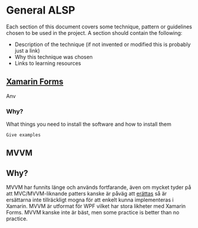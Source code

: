 # General ALSP

Each section of this document covers some technique, pattern or guidelines chosen to be used in the project. A section should contain the following:

* Description of the technique (if not invented or modified this is probably just a link)
* Why this technique was chosen
* Links to learning resources


## [Xamarin Forms]()

Anv

### Why?

What things you need to install the software and how to install them

```
Give examples
```


## MVVM

## Why?
MVVM har funnits länge och används fortfarande, även om mycket tyder på att MVC/MVVM-liknande patters kanske är påväg att [erättas](xhttp://www.michaelridland.com/xamarin/mvvm-mvc-is-dead-is-unidirectional-a-mvvm-mvc-killer/) så är ersättarna inte tillräckligt mogna för att enkelt kunna implementeras i Xamarin. MVVM är utformat för WPF vilket har stora likheter med Xamarin Forms. MVVM kanske inte är bäst, men some practice is better than no practice.

